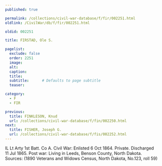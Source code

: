 ```yaml
---
published: true

permalink: /collections/civil-war-database/f/fir/002251.html
oldlink: /CivilWar/db/f/fir/002251.html

oldid: 002251

title: FIRSTAD, Ole S.

pagelist:
  exclude: false
  order: 2251
  image: 
  alt:
  caption:
  title:
  subtitle:      # Defaults to page subtitle
  teaser:

category: 
  - F 
  - FIR

previous:
  title: FINKLESON, Knud
  url: /collections/civil-war-database/f/fin/002250.html  
next:
  title: FISHER, Joseph G.
  url: /collections/civil-war-database/f/fis/002252.html   
---
```

IL Lt Arty 1st Batt. Co A. Civil War: Enlisted 6 Oct 1864. Private. Discharged 11 Jul 1865. Post war: Living in Leeds, Benson County, North Dakota. Sources: (1890 Veterans and Widows Census, North Dakota, No.123, roll 59)